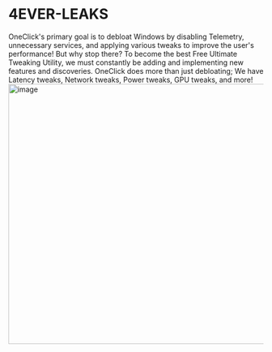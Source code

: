 # 4EVER-LEAKS
OneClick's primary goal is to debloat Windows by disabling Telemetry, unnecessary services, and applying various tweaks to improve the user's performance! But why stop there? To become the best Free Ultimate Tweaking Utility, we must constantly be adding and implementing new features and discoveries. OneClick does more than just debloating; We have Latency tweaks, Network tweaks, Power tweaks, GPU tweaks, and more!
 <img width="959" height="513" alt="image" src="https://github.com/user-attachments/assets/9d6c097c-57b7-4908-aeda-c1dff62e1ac8" />
